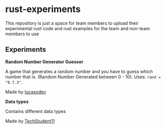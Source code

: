 # rust-experiments

This repository is just a space for team members to upload their experimental rust code and rust examples for the team and non-team members to use

## Experiments

**Random Number Generator Guesser**

A game that generates a random number and you have to guess which number that is. (Random Number Generated between 0 - 10). Uses: `rand = "0.7.3"`.

Made by [lucasodev](https://github.com/LucasoDevDotTk)

**Data types**

Contains different data types

Made by [TechStudent11](https://github.com/TechStudent11)
